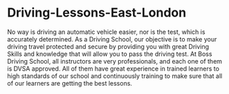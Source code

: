 # Driving-Lessons-East-London
No way is driving an automatic vehicle easier, nor is the test, which is accurately determined. As a Driving School, our objective is to make your driving travel protected and secure by providing you with great Driving Skills and knowledge that will allow you to pass the driving test. At Boss Driving School, all instructors are very professionals, and each one of them is DVSA approved. All of them have great experience in trained learners to high standards of our school and continuously training to make sure that all of our learners are getting the best lessons.
